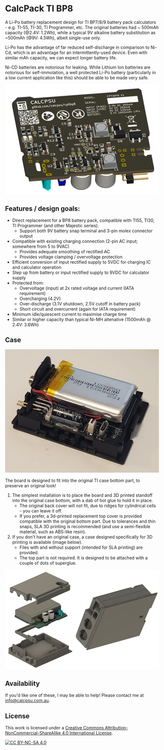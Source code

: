 # CalcPack TI BP8

A Li-Po battery replacement design for TI BP7/8/9 battery pack calculators - e.g. TI-55, TI-30, TI Programmer, etc. The original batteries had ~ 500mAh capacity (@2.4V: 1.2Wh), while a typical 9V alkaline battery substitution as ~500mAh (@9V: 4.5Wh), albeit single-use only.

Li-Po has the advantage of far reduced self-discharge in comparison to Ni-Cd, which is an advantage for an intermittently-used device. Even with similar mAh capacity, we can expect longer battery life.

Ni-CD batteries are notorious for leaking. While Lithium Ion batteries are notorious for self-immolation, a well protected Li-Po battery (particularly in a low current application like this) should be able to be made very safe.

![Render of calcpack PCB](images/render.png)

## Features / design goals:
- Direct replacement for a BP8 battery pack, compatible with TI55, TI30, TI Programmer (and other Majestic series).
    - Support both 9V battery snap terminal and 3-pin molex connector output
- Compatible with existing charging connection (2-pin AC input; somewhere from 5 to 9VAC)
    - Provides adequate smoothing of rectified AC
    - Provides voltage clamping / overvoltage protection
- Efficient conversion of input rectified supply to 5VDC for charging IC and calculator operation
- Step up from battery or input rectified supply to 9VDC for calculator supply
- Protected from:
    - Overvoltage (input) at 2x rated voltage and current (IATA requirement)
    - Overcharging (4.2V)
    - Over-discharge (3.1V shutdown, 2.5V cutoff in battery pack)
    - Short circuit and overcurrent (again for IATA requirement)
- Minimum idle/quiescent current to maximise charge time
- Similar or higher capacity than typical Ni-MH altenative (1500mAh @ 2.4V: 3.6Wh)

## Case ##

![Photo of calcpack in original case](images/originalcase.jpg)

The board is designed to fit into the original TI case bottom part, to preserve an original look!

1. The simplest installation is to place the board and 3D printed standoff into the original case bottom, with a dab of hot glue to hold it in place.
    * The original back cover will not fit, due to ridges for cylindrical cells - you can leave it off.
    * If you prefer, a 3d-printed replacement top cover is provided compatible with the original bottom part. Due to tolerances and thin snaps, SLA 3D printing is recommended (and use a semi-flexible material, such as ABS-like resin).
3. If you don't have an original case, a case designed specifically for 3D printing is available (image below).
    * Files with and without support (intended for SLA printing) are provided.
    * The top part is not required. It is designed to be attached with a couple of dots of superglue.

![Render of 3d printable calcpack case](images/case.png)

## Availability ##

If you'd like one of these, I may be able to help! Please contact me at info@calcpsu.com.au.
  
## License

This work is licensed under a
[Creative Commons Attribution-NonCommercial-ShareAlike 4.0 International License][cc-by-nc-sa].

[![CC BY-NC-SA 4.0][cc-by-nc-sa-image]][cc-by-nc-sa]

[cc-by-nc-sa]: http://creativecommons.org/licenses/by-nc-sa/4.0/
[cc-by-nc-sa-image]: https://licensebuttons.net/l/by-nc-sa/4.0/88x31.png
[cc-by-nc-sa-shield]: https://img.shields.io/badge/License-CC%20BY--NC--SA%204.0-lightgrey.svg
